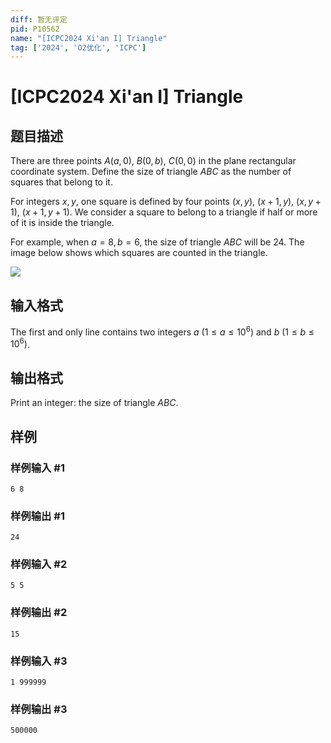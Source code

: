```yaml
---
diff: 暂无评定
pid: P10562
name: "[ICPC2024 Xi'an I] Triangle"
tag: ['2024', 'O2优化', 'ICPC']
---
```

# [ICPC2024 Xi'an I] Triangle
## 题目描述

There are three points $A(a, 0)$, $B(0, b)$, $C(0, 0)$ in the plane rectangular coordinate system. Define the size of triangle $ABC$ as the number of squares that belong to it.
    
    
    
For integers $x,y$, one square is defined by four points $(x, y)$, $(x + 1, y)$, $(x, y + 1)$, $(x + 1, y + 1)$. We consider a square to belong to a triangle if half or more of it is inside the triangle.
    
    
    
For example, when $a = 8, b = 6$, the size of triangle $ABC$ will be $24$. The image below shows which squares are counted in the triangle.

![](https://cdn.luogu.com.cn/upload/image_hosting/3fnqi74y.png)
## 输入格式


    
The first and only line contains two integers $a\ (1\le a\le 10^6)$ and $b\ (1\le b\le 10^6)$.
## 输出格式


Print an integer: the size of triangle $ABC$.
    
## 样例

### 样例输入 #1
```
6 8
```
### 样例输出 #1
```
24
```
### 样例输入 #2
```
5 5

```
### 样例输出 #2
```
15
```
### 样例输入 #3
```
1 999999
```
### 样例输出 #3
```
500000
```
